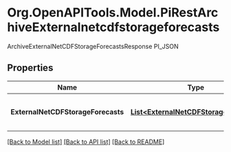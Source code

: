 # Org.OpenAPITools.Model.PiRestArchiveExternalnetcdfstorageforecasts
ArchiveExternalNetCDFStorageForecastsResponse PI_JSON

## Properties

Name | Type | Description | Notes
------------ | ------------- | ------------- | -------------
**ExternalNetCDFStorageForecasts** | [**List&lt;ExternalNetCDFStorageForecast&gt;**](ExternalNetCDFStorageForecast.md) | External NetCD FStorage Forecasts | 

[[Back to Model list]](../README.md#documentation-for-models) [[Back to API list]](../README.md#documentation-for-api-endpoints) [[Back to README]](../README.md)

